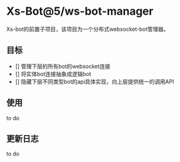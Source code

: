 # Xs-Bot@5/ws-bot-manager
Xs-bot的前置子项目，该项目为一个分布式websocket-bot管理器。

## 目标

- [] 管理下层的所有bot的websocket连接
- [] 将实体bot连接抽象成逻辑bot
- [] 隐藏下层不同类型bot的api具体实现，向上层提供统一的调用API

## 使用
to do

## 更新日志
to do